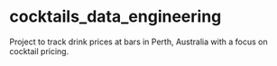 # cocktails_data_engineering
Project to track drink prices at bars in Perth, Australia with a focus on cocktail pricing.
